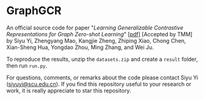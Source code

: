 # GraphGCR

An official source code for paper "*Learning Generalizable Contrastive Representations for Graph Zero-shot Learning*" [[pdf]](https://ieeexplore.ieee.org/abstract/document/11125500) [Accepted by TMM] 
by Siyu Yi, Zhengyang Mao, Kangjie Zheng, Zhiping Xiao, Chong Chen, Xian-Sheng Hua, Yongdao Zhou, Ming Zhang, and Wei Ju.

To reproduce the results, unzip the `datasets.zip` and create a `result` folder, then run `run.py`.

For questions, comments, or remarks about the code please contact Siyu Yi (siyuyi@scu.edu.cn). If you find this repository useful to your research or work, it is really appreciate to star this repository.
